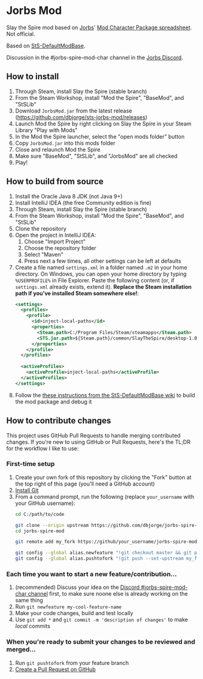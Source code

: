 # Jorbs Mod

Slay the Spire mod based on [Jorbs](https://twitch.tv/jorbs)' [Mod Character Package spreadsheet](https://docs.google.com/spreadsheets/d/1GY0eJsooEp361hWFL2lD-uPVa5-l-7g4f4FtyKs-k7Q/edit#gid=0). Not official.

Based on [StS-DefaultModBase](https://github.com/Gremious/StS-DefaultModBase).

Discussion in the #jorbs-spire-mod-char channel in the [Jorbs Discord](https://discord.gg/invite/jorbs).

## How to install

1. Through Steam, install Slay the Spire (stable branch)
1. From the Steam Workshop, install "Mod the Spire", "BaseMod", and "StSLib"
1. Download `JorbsMod.jar` from the latest release (https://github.com/dbjorge/sts-jorbs-mod/releases)
1. Launch Mod the Spire by right clicking on Slay the Spire in your Steam Library "Play with Mods"
1. In the Mod the Spire launcher, select the "open mods folder" button
1. Copy `JorbsMod.jar` into this mods folder
1. Close and relaunch Mod the Spire
1. Make sure "BaseMod", "StSLib", and "JorbsMod" are all checked
1. Play!

## How to build from source

1. Install the Oracle Java 8 JDK (not Java 9+)
1. Install IntelliJ IDEA (the free Community edition is fine)
1. Through Steam, install Slay the Spire (stable branch)
1. From the Steam Workshop, install "Mod the Spire", "BaseMod", and "StSLib"
1. Clone the repository
1. Open the project in IntelliJ IDEA:
    1. Choose "Import Project"
    1. Choose the repository folder
    1. Select "Maven"
    1. Press next a few times, all other settings can be left at defaults 
1. Create a file named `settings.xml` in a folder named `.m2` in your home directory. On Windows, you can open your home directory by typing `%USERPROFILE%` in File Explorer. Paste the following content (or, if `settings.xml` already exists, extend it). **Replace the Steam installation path if you've installed Steam somewhere else!**:
    ```xml
    <settings>
      <profiles>
        <profile>
          <id>inject-local-paths</id>
          <properties>
            <Steam.path>C:/Program Files/Steam/steamapps</Steam.path>
            <STS.jar.path>${Steam.path}/common/SlayTheSpire/desktop-1.0.jar</STS.jar.path>
          </properties>
        </profile>
      </profiles>
     
      <activeProfiles>
        <activeProfile>inject-local-paths</activeProfile>
      </activeProfiles>
    </settings>
    ```
1. Follow the [these instructions from the StS-DefaultModBase wiki](https://github.com/Gremious/StS-DefaultModBase/wiki/Step-3:-Packaging-and-Playing-the-Default;-Writing-Your-First-Mod!) to build the mod package and debug it

## How to contribute changes

This project uses GitHub Pull Requests to handle merging contributed changes. If you're new to using GitHub or Pull Requests, here's the TL;DR for the workflow I like to use:

### First-time setup

1. Create your own fork of this repository by clicking the "Fork" button at the top right of this page (you'll need a GitHub account)
1. [Install Git](https://git-scm.com/downloads)
1. From a command prompt, run the following (replace `your_username` with your GitHub username):
    ```sh
    cd C:/path/to/code
   
    git clone --origin upstream https://github.com/dbjorge/jorbs-spire-mod.git
    cd jorbs-spire-mod
   
    git remote add my_fork https://github/your_username/jorbs-spire-mod.git
   
    git config --global alias.newfeature "!git checkout master && git pull && git checkout -b"
    git config --global alias.pushtofork "!git push --set-upstream my_fork HEAD"
    ```

### Each time you want to start a new feature/contribution...

1. (recommended) Discuss your idea on the [Discord #jorbs-spire-mod-char channel](https://discord.gg/invite/jorbs) first, to make sure noone else is already working on the same thing
1. Run `git newfeature my-cool-feature-name`
1. Make your code changes, build and test locally
1. Use `git add *` and `git commit -m 'description of changes'` to make *local* commits

### When you're ready to submit your changes to be reviewed and merged...

1. Run `git pushtofork` from your feature branch
1. [Create a Pull Request on GitHub](https://github.com/dbjorge/jorbs-spire-mod/compare)